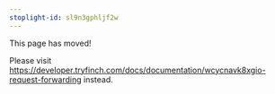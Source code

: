 ```yaml
---
stoplight-id: sl9n3gphljf2w
---
```


This page has moved!

Please visit https://developer.tryfinch.com/docs/documentation/wcycnavk8xgio-request-forwarding instead.